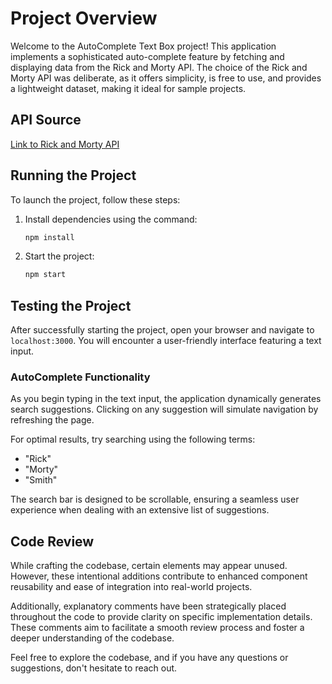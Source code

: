 # Project Overview

Welcome to the AutoComplete Text Box project! This application implements a sophisticated auto-complete feature by fetching and displaying data from the Rick and Morty API. The choice of the Rick and Morty API was deliberate, as it offers simplicity, is free to use, and provides a lightweight dataset, making it ideal for sample projects.

## API Source
[Link to Rick and Morty API](https://rickandmortyapi.com/)

## Running the Project

To launch the project, follow these steps:

1. Install dependencies using the command:

    ```bash
    npm install
    ```

2. Start the project:

    ```bash
    npm start
    ```

## Testing the Project

After successfully starting the project, open your browser and navigate to `localhost:3000`. You will encounter a user-friendly interface featuring a text input.

### AutoComplete Functionality

As you begin typing in the text input, the application dynamically generates search suggestions. Clicking on any suggestion will simulate navigation by refreshing the page.

For optimal results, try searching using the following terms:
- "Rick"
- "Morty"
- "Smith"

The search bar is designed to be scrollable, ensuring a seamless user experience when dealing with an extensive list of suggestions.

## Code Review

While crafting the codebase, certain elements may appear unused. However, these intentional additions contribute to enhanced component reusability and ease of integration into real-world projects.

Additionally, explanatory comments have been strategically placed throughout the code to provide clarity on specific implementation details. These comments aim to facilitate a smooth review process and foster a deeper understanding of the codebase.

Feel free to explore the codebase, and if you have any questions or suggestions, don't hesitate to reach out.
